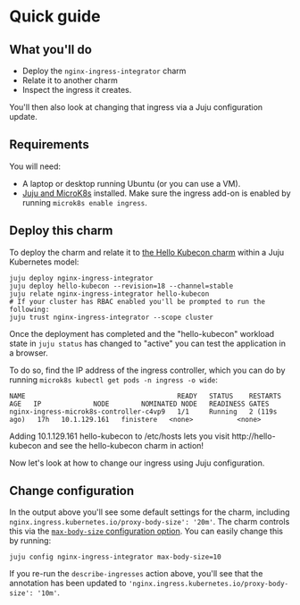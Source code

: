 # Quick guide

## What you'll do

- Deploy the `nginx-ingress-integrator` charm
- Relate it to another charm
- Inspect the ingress it creates.

You'll then also look at changing that ingress via a Juju configuration update.

## Requirements

You will need:

* A laptop or desktop running Ubuntu (or you can use a VM).
* [Juju and MicroK8s](https://juju.is/docs/olm/microk8s) installed. Make sure the ingress add-on is enabled by running `microk8s enable ingress`.

## Deploy this charm

To deploy the charm and relate it to
[the Hello Kubecon charm](https://charmhub.io/hello-kubecon) within a Juju Kubernetes model:

    juju deploy nginx-ingress-integrator
    juju deploy hello-kubecon --revision=18 --channel=stable
    juju relate nginx-ingress-integrator hello-kubecon
    # If your cluster has RBAC enabled you'll be prompted to run the following:
    juju trust nginx-ingress-integrator --scope cluster

Once the deployment has completed and the "hello-kubecon" workload state in
`juju status` has changed to "active" you can test the application in
a browser. 

To do so, find the IP address of the ingress controller, which you can do by running `microk8s kubectl get pods -n ingress -o wide`:
```
NAME                                      READY   STATUS    RESTARTS       AGE   IP             NODE        NOMINATED NODE   READINESS GATES
nginx-ingress-microk8s-controller-c4vp9   1/1     Running   2 (119s ago)   17h   10.1.129.161   finistere   <none>           <none>
```
Adding 10.1.129.161 hello-kubecon to /etc/hosts lets you visit http://hello-kubecon and see the hello-kubecon charm in action!

Now let's look at how to change our ingress using Juju configuration.
## Change configuration
In the output above you'll see some default settings for the charm, including `nginx.ingress.kubernetes.io/proxy-body-size': '20m'`. The charm controls this via the [`max-body-size` configuration option](https://charmhub.io/nginx-ingress-integrator/configure#max-body-size). You can easily change this by running:

    juju config nginx-ingress-integrator max-body-size=10

If you re-run the `describe-ingresses` action above, you'll see that the annotation has been updated to `'nginx.ingress.kubernetes.io/proxy-body-size': '10m'`.